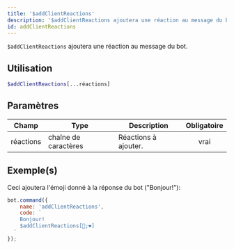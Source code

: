 ```yaml
---
title: '$addClientReactions'
description: '$addClientReactions ajoutera une réaction au message du bot.'
id: addClientReactions
---
```


`$addClientReactions` ajoutera une réaction au message du bot.

## Utilisation

```php
$addClientReactions[...réactions]
```

## Paramètres

| Champ     | Type                 | Description          | Obligatoire |
| --------- | -------------------- | -------------------- |:-----------:|
| réactions | chaîne de caractères | Réactions à ajouter. |    vrai     |

## Exemple(s)

Ceci ajoutera l'émoji donné à la réponse du bot ("Bonjour!"):

```javascript
bot.command({
    name: 'addClientReactions',
    code: `
    Bonjour!
    $addClientReactions[🧡;❤]
  `
});
```
